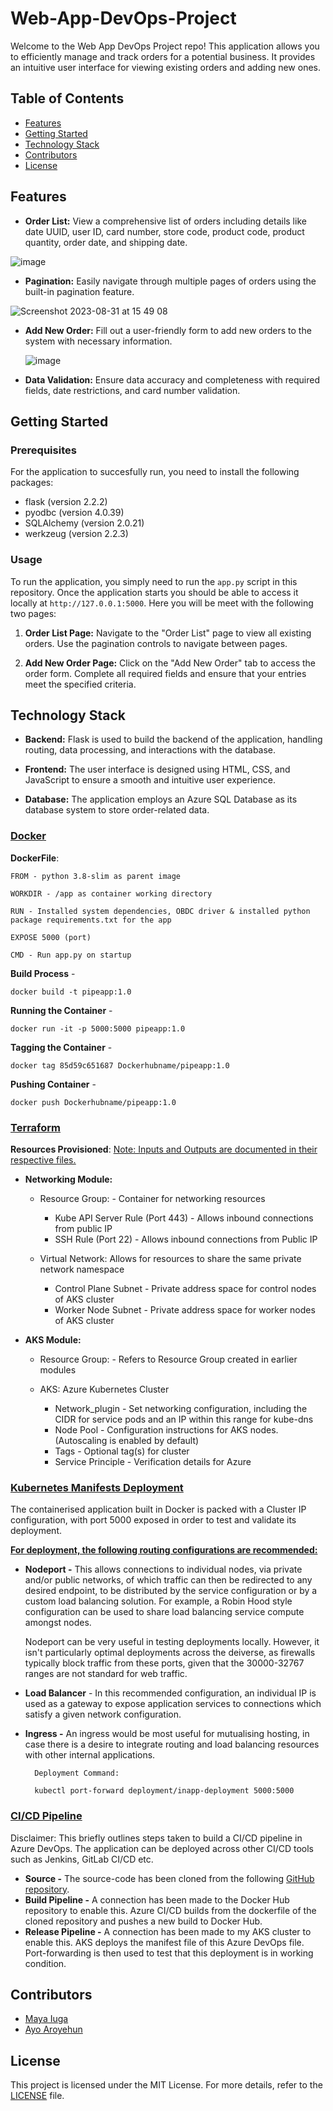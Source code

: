 # Web-App-DevOps-Project

Welcome to the Web App DevOps Project repo! This application allows you to efficiently manage and track orders for a potential business. It provides an intuitive user interface for viewing existing orders and adding new ones.

## Table of Contents

- [Features](#features)
- [Getting Started](#getting-started)
- [Technology Stack](#technology-stack)
- [Contributors](#contributors)
- [License](#license)

## Features

- **Order List:** View a comprehensive list of orders including details like date UUID, user ID, card number, store code, product code, product quantity, order date, and shipping date.
  
![image](https://github.com/damola3/Web-App-DevOps-Project/assets/108272971/130abb5c-47b0-48e5-9f98-cf88de0544b9)


- **Pagination:** Easily navigate through multiple pages of orders using the built-in pagination feature.
  
![Screenshot 2023-08-31 at 15 49 08](https://github.com/maya-a-iuga/Web-App-DevOps-Project/assets/104773240/d92a045d-b568-4695-b2b9-986874b4ed5a)

- **Add New Order:** Fill out a user-friendly form to add new orders to the system with necessary information.

  ![image](https://github.com/damola3/Web-App-DevOps-Project/assets/108272971/07d1516f-eec2-4567-a03b-18286d478f10)

- **Data Validation:** Ensure data accuracy and completeness with required fields, date restrictions, and card number validation.

## Getting Started

### Prerequisites

For the application to succesfully run, you need to install the following packages:

- flask (version 2.2.2)
- pyodbc (version 4.0.39)
- SQLAlchemy (version 2.0.21)
- werkzeug (version 2.2.3)

### Usage

To run the application, you simply need to run the `app.py` script in this repository. Once the application starts you should be able to access it locally at `http://127.0.0.1:5000`. Here you will be meet with the following two pages:

1. **Order List Page:** Navigate to the "Order List" page to view all existing orders. Use the pagination controls to navigate between pages.

2. **Add New Order Page:** Click on the "Add New Order" tab to access the order form. Complete all required fields and ensure that your entries meet the specified criteria.

## Technology Stack

- **Backend:** Flask is used to build the backend of the application, handling routing, data processing, and interactions with the database.

- **Frontend:** The user interface is designed using HTML, CSS, and JavaScript to ensure a smooth and intuitive user experience.

- **Database:** The application employs an Azure SQL Database as its database system to store order-related data.

### <ins>Docker<ins>

**DockerFile**:

    FROM - python 3.8-slim as parent image

    WORKDIR - /app as container working directory

    RUN - Installed system dependencies, OBDC driver & installed python package requirements.txt for the app

    EXPOSE 5000 (port)

    CMD - Run app.py on startup


**Build Process** -
    
    docker build -t pipeapp:1.0


**Running the Container** -
    
    docker run -it -p 5000:5000 pipeapp:1.0


**Tagging the Container** -
    
    docker tag 85d59c651687 Dockerhubname/pipeapp:1.0


**Pushing Container** -
    
    docker push Dockerhubname/pipeapp:1.0


### <ins>Terraform<ins>
**Resources Provisioned**: <ins>Note:<ins>
 Inputs and Outputs are documented in their respective files.
- **Networking Module:**
    - Resource Group: - Container for networking resources
        - Kube API Server Rule (Port 443) - Allows inbound connections from public IP
        - SSH Rule (Port 22) - Allows inbound connections from Public IP


    - Virtual Network: Allows for resources to share the same private network namespace
        - Control Plane Subnet - Private address space for control nodes of AKS cluster
        - Worker Node Subnet - Private address space for worker nodes of AKS cluster


- **AKS Module:**
    - Resource Group: - Refers to Resource Group created in earlier modules

    - AKS: Azure Kubernetes Cluster
        - Network_plugin - Set networking configuration, including the CIDR for service pods and an IP within this range for kube-dns
        - Node Pool - Configuration instructions for AKS nodes. (Autoscaling is enabled by default)
        - Tags - Optional tag(s) for cluster
        - Service Principle - Verification details for Azure

### <ins>Kubernetes Manifests Deployment<ins>
The containerised application built in Docker is packed with a Cluster IP configuration, with port 5000 exposed in order to test and validate its deployment.

<ins>**For deployment, the following routing configurations are recommended:**<ins>

- **Nodeport -** This allows connections to individual nodes, via private and/or public networks, of which traffic can then be redirected to any desired endpoint, to be distributed by the service configuration or by a custom load balancing solution. For example, a Robin Hood style configuration can be used to share load balancing service compute amongst nodes.  

  Nodeport can be very useful in testing deployments locally. However, it isn't particularly optimal deployments across the deiverse, as firewalls typically block traffic from these ports, given that the 30000-32767 ranges are not standard for web traffic.

- **Load Balancer** - In this recommended configuration, an individual IP is used as a gateway to expose application services to connections which satisfy a given network configuration.

- **Ingress -** An ingress would be most useful for mutualising hosting, in case there is a desire to integrate routing and load balancing resources with other internal applications.

        Deployment Command:

        kubectl port-forward deployment/inapp-deployment 5000:5000

### <ins>CI/CD Pipeline<ins>
Disclaimer: This briefly outlines steps taken to build a CI/CD pipeline in Azure DevOps. The application can be deployed across other CI/CD tools such as Jenkins, GitLab CI/CD etc.
- **Source -** The source-code has been cloned from the following [GitHub repository](https://github.com/damola3/Web-App-DevOps-Project).
- **Build Pipeline -** A connection has been made to the Docker Hub repository to enable this. Azure CI/CD builds from the dockerfile of the cloned repository and pushes a new build to Docker Hub.
- **Release Pipeline -** A connection has been made to my AKS cluster to enable this. AKS deploys the manifest file of this Azure DevOps file. Port-forwarding is then used to test that this deployment is in working condition.

## Contributors 

- [Maya Iuga]([https://github.com/yourusername](https://github.com/maya-a-iuga))
- [Ayo Aroyehun]([https://github.com/yourusername](https://github.com/damola3))


## License

This project is licensed under the MIT License. For more details, refer to the [LICENSE](LICENSE) file.
